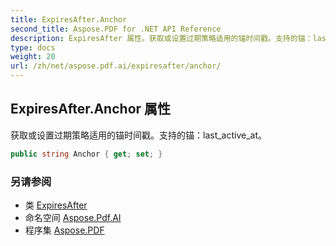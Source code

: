 ```yaml
---
title: ExpiresAfter.Anchor
second_title: Aspose.PDF for .NET API Reference
description: ExpiresAfter 属性。获取或设置过期策略适用的锚时间戳。支持的锚：last_active_at
type: docs
weight: 20
url: /zh/net/aspose.pdf.ai/expiresafter/anchor/
---
```

## ExpiresAfter.Anchor 属性

获取或设置过期策略适用的锚时间戳。支持的锚：last_active_at。

```csharp
public string Anchor { get; set; }
```

### 另请参阅

* 类 [ExpiresAfter](../)
* 命名空间 [Aspose.Pdf.AI](../../../aspose.pdf.ai/)
* 程序集 [Aspose.PDF](../../../)